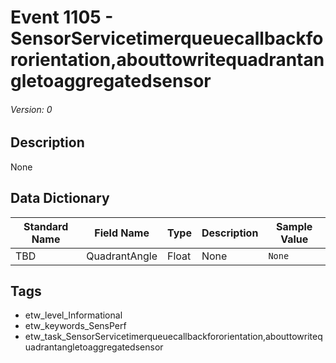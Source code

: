 # Event 1105 - SensorServicetimerqueuecallbackfororientation,abouttowritequadrantangletoaggregatedsensor
###### Version: 0

## Description
None

## Data Dictionary
|Standard Name|Field Name|Type|Description|Sample Value|
|---|---|---|---|---|
|TBD|QuadrantAngle|Float|None|`None`|

## Tags
* etw_level_Informational
* etw_keywords_SensPerf
* etw_task_SensorServicetimerqueuecallbackfororientation,abouttowritequadrantangletoaggregatedsensor